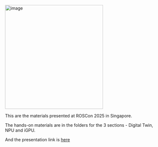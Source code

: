 <img width="322" height="344" alt="image" src="https://github.com/user-attachments/assets/1749369d-c1f9-4a74-a4af-54a2a3e15aa8" />


This are the materials presented at ROSCon 2025 in Singapore.  

The hands-on materials are in the folders for the 3 sections - Digital Twin, NPU and iGPU.

And the presentation link is [here](https://github.com/AMDResearch/Ryzers/releases/download/v0.1/roscon2025_Introducing.AI.PCs.for.Embodied.AI.pdf) 
